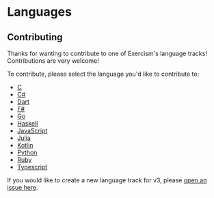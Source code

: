 # Languages

## Contributing

Thanks for wanting to contribute to one of Exercism's language tracks! Contributions are very welcome!

To contribute, please select the language you'd like to contribute to:

- [C][c]
- [C#][csharp]
- [Dart][dart]
- [F#][fsharp]
- [Go][go]
- [Haskell][haskell]
- [JavaScript][javascript]
- [Julia][julia]
- [Kotlin][kotlin]
- [Python][python]
- [Ruby][ruby]
- [Typescript][typescript]

[c]: ./c/README.md
[csharp]: ./csharp/README.md
[dart]: ./dart/README.md
[fsharp]: ./fsharp/README.md
[go]: ./go/README.md
[haskell]: ./haskell/README.md
[javascript]: ./javascript/README.md
[julia]: ./julia/README.md
[kotlin]: ./kotlin/README.md
[python]: ./python/README.md
[ruby]: ./ruby/README.md
[typescript]: ./typescript/README.md

If you would like to create a new language track for v3, please [open an issue here](https://github.com/exercism/request-new-language-track).
